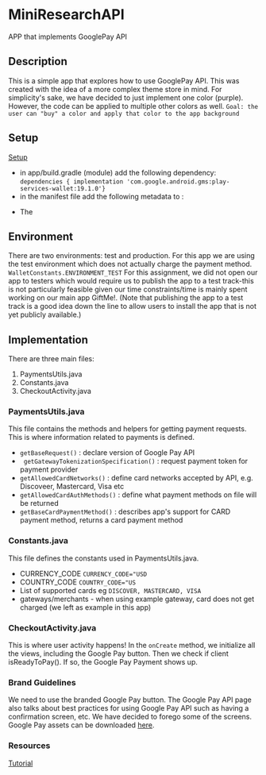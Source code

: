 # MiniResearchAPI
APP that implements GooglePay API

## Description
This is a simple app that explores how to use GooglePay API. This was created with the idea of a more complex theme store in mind. 
For simplicity's sake, we have decided to just implement one color (purple). However, the code can be applied to multiple other colors as well.
`Goal: the user can "buy" a color and apply that color to the app background`

## Setup
[Setup](https://developers.google.com/pay/api/android/guides/setup)
- in app/build.gradle (module) add the following dependency:
` dependencies { implementation 'com.google.android.gms:play-services-wallet:19.1.0'} `
- in the manifest file add the following metadata to <application>:
> <meta-data
>  android:name="com.google.android.gms.wallet.api.enabled"
>  android:value="true" />
- The 

## Environment
There are two environments: test and production. For this app we are using the test environment which does not actually charge the payment method. `WalletConstants.ENVIRONMENT_TEST` 
For this assignment, we did not open our app to testers which would require us to publish the app to a test track-this is not particularly feasible given our time constraints/time is mainly spent working on our main app GiftMe!. (Note that publishing the app to a test track is a good idea down the line to allow users to install the app that is not yet publicly available.)


## Implementation
There are three main files:
1. PaymentsUtils.java 
2. Constants.java
3. CheckoutActivity.java

### PaymentsUtils.java
This file contains the methods and helpers for getting payment requests. This is where information related to payments is defined.
- ` getBaseRequest() ` : declare version of Google Pay API
- ` getGatewayTokenizationSpecification()` : request payment token for payment provider
- ` getAllowedCardNetworks() ` : define card networks accepted by API, e.g. Discoveer, Mastercard, Visa etc
- ` getAllowedCardAuthMethods() ` : define what payment methods on file will be returned 
- ` getBaseCardPaymentMethod() ` : describes app's support for CARD payment method, returns a card payment method

### Constants.java
This file defines the constants used in PaymentsUtils.java.
- CURRENCY_CODE `CURRENCY_CODE="USD`
- COUNTRY_CODE `COUNTRY_CODE="US`
- List of supported cards eg `DISCOVER, MASTERCARD, VISA`
- gateways/merchants - when using example gateway, card does not get charged (we left as example in this app)


### CheckoutActivity.java
This is where user activity happens! 
In the `onCreate` method, we initialize all the views, including the Google Pay button. Then we check if client isReadyToPay(). If so, the Google Pay Payment shows up. 

### Brand Guidelines
We need to use the branded Google Pay button. The Google Pay API page also talks about best practices for using Google Pay API such as having a confirmation screen, etc. We have decided to forego some of the screens.
Google Pay assets can be downloaded [here](https://developers.google.com/pay/api/android/guides/brand-guidelines).

### Resources
[Tutorial](https://developers.google.com/pay/api/web/guides/tutorial)
